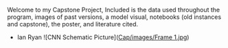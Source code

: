 Welcome to my Capstone Project, Included is the data used throughout the program, images of past versions, a model visual, notebooks (old instances and capstone), the poster, and literature cited.
- Ian Ryan
![CNN Schematic Picture]([Cap/images/Frame 1.jpg](https://github.com/ianhenryryan/capstone/blob/main/Cap/images/Frame%201.jpg))

